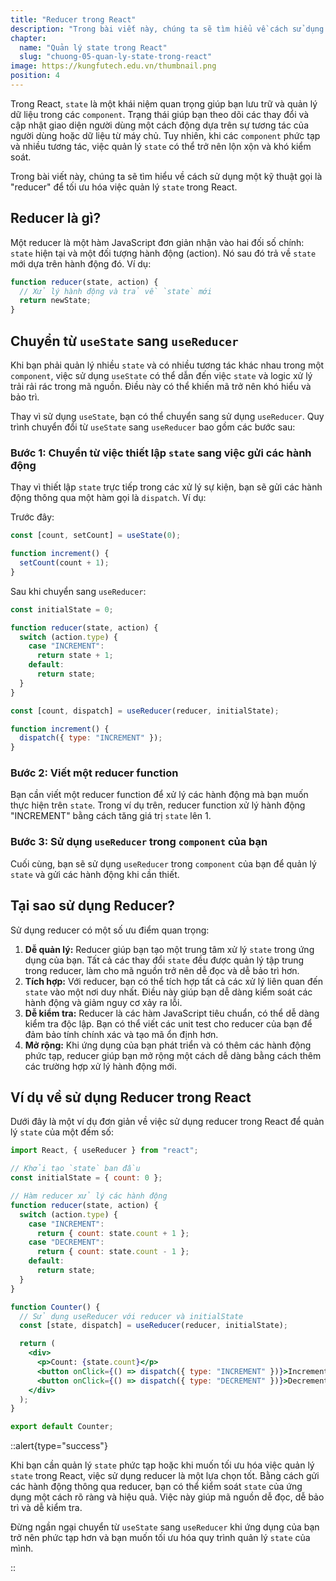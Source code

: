 ```yaml
---
title: "Reducer trong React"
description: "Trong bài viết này, chúng ta sẽ tìm hiểu về cách sử dụng một kỹ thuật gọi là reducer để tối ưu hóa việc quản lý state trong React"
chapter:
  name: "Quản lý state trong React"
  slug: "chuong-05-quan-ly-state-trong-react"
image: https://kungfutech.edu.vn/thumbnail.png
position: 4
---
```


Trong React, `state` là một khái niệm quan trọng giúp bạn lưu trữ và quản lý dữ liệu trong các `component`. Trạng thái giúp bạn theo dõi các thay đổi và cập nhật giao diện người dùng một cách động dựa trên sự tương tác của người dùng hoặc dữ liệu từ máy chủ. Tuy nhiên, khi các `component` phức tạp và nhiều tương tác, việc quản lý `state` có thể trở nên lộn xộn và khó kiểm soát.

Trong bài viết này, chúng ta sẽ tìm hiểu về cách sử dụng một kỹ thuật gọi là "reducer" để tối ưu hóa việc quản lý `state` trong React.

## Reducer là gì?

Một reducer là một hàm JavaScript đơn giản nhận vào hai đối số chính: `state` hiện tại và một đối tượng hành động (action). Nó sau đó trả về `state` mới dựa trên hành động đó. Ví dụ:

```jsx
function reducer(state, action) {
  // Xử lý hành động và trả về `state` mới
  return newState;
}
```

## Chuyển từ `useState` sang `useReducer`

Khi bạn phải quản lý nhiều `state` và có nhiều tương tác khác nhau trong một `component`, việc sử dụng `useState` có thể dẫn đến việc `state` và logic xử lý trải rải rác trong mã nguồn. Điều này có thể khiến mã trở nên khó hiểu và bảo trì.

Thay vì sử dụng `useState`, bạn có thể chuyển sang sử dụng `useReducer`. Quy trình chuyển đổi từ `useState` sang `useReducer` bao gồm các bước sau:

### Bước 1: Chuyển từ việc thiết lập `state` sang việc gửi các hành động

Thay vì thiết lập `state` trực tiếp trong các xử lý sự kiện, bạn sẽ gửi các hành động thông qua một hàm gọi là `dispatch`. Ví dụ:

Trước đây:

```jsx
const [count, setCount] = useState(0);

function increment() {
  setCount(count + 1);
}
```

Sau khi chuyển sang `useReducer`:

```jsx
const initialState = 0;

function reducer(state, action) {
  switch (action.type) {
    case "INCREMENT":
      return state + 1;
    default:
      return state;
  }
}

const [count, dispatch] = useReducer(reducer, initialState);

function increment() {
  dispatch({ type: "INCREMENT" });
}
```

### Bước 2: Viết một reducer function

Bạn cần viết một reducer function để xử lý các hành động mà bạn muốn thực hiện trên `state`. Trong ví dụ trên, reducer function xử lý hành động "INCREMENT" bằng cách tăng giá trị `state` lên 1.

### Bước 3: Sử dụng `useReducer` trong `component` của bạn

Cuối cùng, bạn sẽ sử dụng `useReducer` trong `component` của bạn để quản lý `state` và gửi các hành động khi cần thiết.

## Tại sao sử dụng Reducer?

Sử dụng reducer có một số ưu điểm quan trọng:

1. **Dễ quản lý:** Reducer giúp bạn tạo một trung tâm xử lý `state` trong ứng dụng của bạn. Tất cả các thay đổi `state` đều được quản lý tập trung trong reducer, làm cho mã nguồn trở nên dễ đọc và dễ bảo trì hơn.
2. **Tích hợp:** Với reducer, bạn có thể tích hợp tất cả các xử lý liên quan đến `state` vào một nơi duy nhất. Điều này giúp bạn dễ dàng kiểm soát các hành động và giảm nguy cơ xảy ra lỗi.
3. **Dễ kiểm tra:** Reducer là các hàm JavaScript tiêu chuẩn, có thể dễ dàng kiểm tra độc lập. Bạn có thể viết các unit test cho reducer của bạn để đảm bảo tính chính xác và tạo mã ổn định hơn.
4. **Mở rộng:** Khi ứng dụng của bạn phát triển và có thêm các hành động phức tạp, reducer giúp bạn mở rộng một cách dễ dàng bằng cách thêm các trường hợp xử lý hành động mới.

## Ví dụ về sử dụng Reducer trong React

Dưới đây là một ví dụ đơn giản về việc sử dụng reducer trong React để quản lý `state` của một đếm số:

```jsx
import React, { useReducer } from "react";

// Khởi tạo `state` ban đầu
const initialState = { count: 0 };

// Hàm reducer xử lý các hành động
function reducer(state, action) {
  switch (action.type) {
    case "INCREMENT":
      return { count: state.count + 1 };
    case "DECREMENT":
      return { count: state.count - 1 };
    default:
      return state;
  }
}

function Counter() {
  // Sử dụng useReducer với reducer và initialState
  const [state, dispatch] = useReducer(reducer, initialState);

  return (
    <div>
      <p>Count: {state.count}</p>
      <button onClick={() => dispatch({ type: "INCREMENT" })}>Increment</button>
      <button onClick={() => dispatch({ type: "DECREMENT" })}>Decrement</button>
    </div>
  );
}

export default Counter;
```

::alert{type="success"}

Khi bạn cần quản lý `state` phức tạp hoặc khi muốn tối ưu hóa việc quản lý `state` trong React, việc sử dụng reducer là một lựa chọn tốt. Bằng cách gửi các hành động thông qua reducer, bạn có thể kiểm soát `state` của ứng dụng một cách rõ ràng và hiệu quả. Việc này giúp mã nguồn dễ đọc, dễ bảo trì và dễ kiểm tra.

Đừng ngần ngại chuyển từ `useState` sang `useReducer` khi ứng dụng của bạn trở nên phức tạp hơn và bạn muốn tối ưu hóa quy trình quản lý `state` của mình.

::
